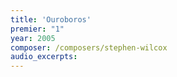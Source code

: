 ```yaml
---
title: 'Ouroboros'
premier: "1"
year: 2005
composer: /composers/stephen-wilcox
audio_excerpts: 
---
```

